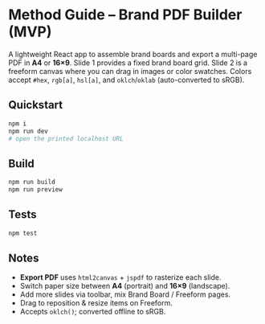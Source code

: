 # Method Guide – Brand PDF Builder (MVP)

A lightweight React app to assemble brand boards and export a multi-page PDF in **A4** or **16×9**. Slide 1 provides a fixed brand board grid. Slide 2 is a freeform canvas where you can drag in images or color swatches. Colors accept `#hex`, `rgb[a]`, `hsl[a]`, and `oklch`/`oklab` (auto-converted to sRGB).

## Quickstart
```bash
npm i
npm run dev
# open the printed localhost URL
```

## Build
```bash
npm run build
npm run preview
```

## Tests
```bash
npm test
```

## Notes
- **Export PDF** uses `html2canvas` + `jspdf` to rasterize each slide.
- Switch paper size between **A4** (portrait) and **16×9** (landscape).
- Add more slides via toolbar, mix Brand Board / Freeform pages.
- Drag to reposition & resize items on Freeform.
- Accepts `oklch()`; converted offline to sRGB.